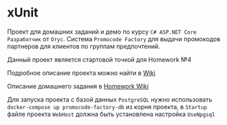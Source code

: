 # xUnit
Проект для домашних заданий и демо по курсу `C# ASP.NET Core Разработчик` от `Отус`.
Cистема `Promocode Factory` для выдачи промокодов партнеров для клиентов по группам предпочтений.

Данный проект является стартовой точкой для Homework №4

Подробное описание проекта можно найти в [Wiki](https://gitlab.com/devgrav/otus.teaching.promocodefactory/-/wikis/Home)

Описание домашнего задания в [Homework Wiki](https://gitlab.com/devgrav/otus.teaching.promocodefactory/-/wikis/Homework-4)

Для запуска проекта с базой данных `PostgreSQL` нужно использовать `docker-compose up promocode-factory-db` из корня проекта, в `Startup` файле проекта `WebHost` должна быть установлена настройка `UseNpgsql`